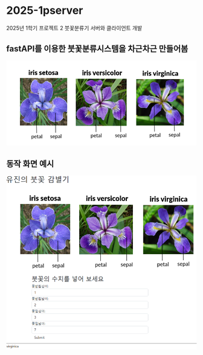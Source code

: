 # 2025-1pserver
2025년 1학기 프로젝트 2 붓꽃분류기 서버와 클라이언트 개발

## fastAPI를 이용한 붓꽃분류시스템을 차근차근 만들어봄

<img src = "irispicture.png">

## 동작 화면 예시 ##
<img src = "capture.png">
